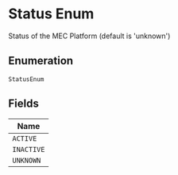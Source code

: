 
# Status Enum

Status of the MEC Platform (default is 'unknown')

## Enumeration

`StatusEnum`

## Fields

| Name |
|  --- |
| `ACTIVE` |
| `INACTIVE` |
| `UNKNOWN` |

